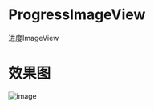# ProgressImageView
进度ImageView


# 效果图
![image](https://github.com/dalong982242260/ProgressImageView/blob/master/gif/progressImageview.gif?raw=true)
